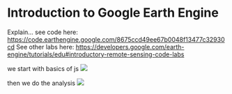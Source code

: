 # Introduction to Google Earth Engine

Explain... see code here: https://code.earthengine.google.com/8675ccd49ee67b0048f13477c32930cd
See other labs here: https://developers.google.com/earth-engine/tutorials/edu#introductory-remote-sensing-code-labs

we start with basics of js
![](images/)

then we do the analysis
![](images/)
